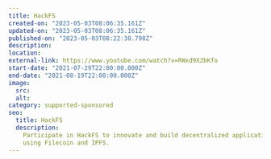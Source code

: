 ```yaml
---
title: HackFS
created-on: "2023-05-03T08:06:35.161Z"
updated-on: "2023-05-03T08:06:35.161Z"
published-on: "2023-05-03T08:22:38.798Z"
description:
location:
external-link: https://www.youtube.com/watch?v=RWxd9X2bKfo
start-date: "2021-07-29T22:00:00.000Z"
end-date: "2021-08-19T22:00:00.000Z"
image:
  src:
  alt:
category: supported-sponsored
seo:
  title: HackFS
  description:
    Participate in HackFS to innovate and build decentralized applications
    using Filecoin and IPFS.
---
```

